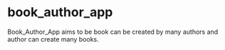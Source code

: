 # book_author_app
Book_Author_App aims to be book can be created by many authors and author can create many books.
